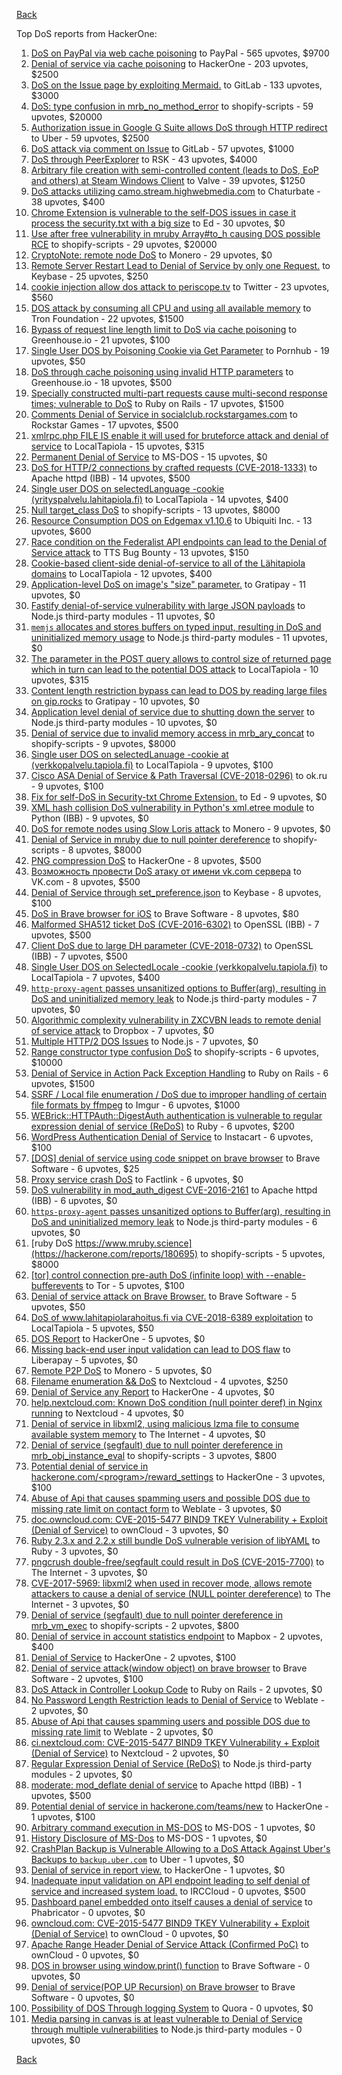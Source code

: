 [Back](../README.md)

Top DoS reports from HackerOne:

1. [DoS on PayPal via web cache poisoning](https://hackerone.com/reports/622122) to PayPal - 565 upvotes, $9700
2. [Denial of service via cache poisoning](https://hackerone.com/reports/409370) to HackerOne - 203 upvotes, $2500
3. [DoS on the Issue page by exploiting Mermaid.](https://hackerone.com/reports/470067) to GitLab - 133 upvotes, $3000
4. [DoS: type confusion in mrb_no_method_error](https://hackerone.com/reports/181871) to shopify-scripts - 59 upvotes, $20000
5. [Authorization issue in Google G Suite allows DoS through HTTP redirect](https://hackerone.com/reports/191196) to Uber - 59 upvotes, $2500
6. [DoS attack via comment on Issue](https://hackerone.com/reports/557154) to GitLab - 57 upvotes, $1000
7. [DoS through PeerExplorer](https://hackerone.com/reports/363636) to RSK - 43 upvotes, $4000
8. [Arbitrary file creation with semi-controlled content (leads to DoS, EoP and others) at Steam Windows Client](https://hackerone.com/reports/682774) to Valve - 39 upvotes, $1250
9. [DoS attacks utilizing camo.stream.highwebmedia.com](https://hackerone.com/reports/507525) to Chaturbate - 38 upvotes, $400
10. [Chrome Extension is vulnerable to the self-DOS issues in case it process the security.txt with a big size](https://hackerone.com/reports/290955) to Ed - 30 upvotes, $0
11. [Use after free vulnerability in mruby Array#to_h causing DOS possible RCE](https://hackerone.com/reports/181321) to shopify-scripts - 29 upvotes, $20000
12. [CryptoNote: remote node DoS](https://hackerone.com/reports/506595) to Monero - 29 upvotes, $0
13. [Remote Server Restart Lead to Denial of Service by only one Request.](https://hackerone.com/reports/114698) to Keybase - 25 upvotes, $250
14. [cookie injection allow dos attack to periscope.tv](https://hackerone.com/reports/583819) to Twitter - 23 upvotes, $560
15. [DOS attack by consuming all CPU and using all available memory](https://hackerone.com/reports/479144) to Tron Foundation - 22 upvotes, $1500
16. [Bypass of request line length limit to DoS via cache poisoning](https://hackerone.com/reports/350847) to Greenhouse.io - 21 upvotes, $100
17. [Single User DOS by Poisoning Cookie via Get Parameter](https://hackerone.com/reports/416966) to Pornhub - 19 upvotes, $50
18. [DoS through cache poisoning using invalid HTTP parameters](https://hackerone.com/reports/326639) to Greenhouse.io - 18 upvotes, $500
19. [Specially constructed multi-part requests cause multi-second response times; vulnerable to DoS](https://hackerone.com/reports/431561) to Ruby on Rails - 17 upvotes, $1500
20. [Comments Denial of Service in socialclub.rockstargames.com](https://hackerone.com/reports/214370) to Rockstar Games - 17 upvotes, $500
21. [xmlrpc.php FILE IS enable it will used for bruteforce attack and denial of service](https://hackerone.com/reports/325040) to LocalTapiola - 15 upvotes, $315
22. [Permanent Denial of Service](https://hackerone.com/reports/5534) to MS-DOS - 15 upvotes, $0
23. [DoS for HTTP/2 connections by crafted requests (CVE-2018-1333)](https://hackerone.com/reports/384839) to Apache httpd (IBB) - 14 upvotes, $500
24. [Single user DOS on selectedLanguage -cookie (yrityspalvelu.lahitapiola.fi)](https://hackerone.com/reports/201723) to LocalTapiola - 14 upvotes, $400
25. [Null target_class DoS](https://hackerone.com/reports/183405) to shopify-scripts - 13 upvotes, $8000
26. [Resource Consumption DOS on Edgemax v1.10.6](https://hackerone.com/reports/406614) to Ubiquiti Inc. - 13 upvotes, $600
27. [Race condition on the Federalist API endpoints can lead to the Denial of Service attack](https://hackerone.com/reports/249319) to TTS Bug Bounty - 13 upvotes, $150
28. [Cookie-based client-side denial-of-service to all of the Lähitapiola domains](https://hackerone.com/reports/129001) to LocalTapiola - 12 upvotes, $400
29. [Application-level DoS on image's "size" parameter.](https://hackerone.com/reports/247700) to Gratipay - 11 upvotes, $0
30. [Fastify denial-of-service vulnerability with large JSON payloads](https://hackerone.com/reports/303632) to Node.js third-party modules - 11 upvotes, $0
31. [`memjs` allocates and stores buffers on typed input, resulting in DoS and uninitialized memory usage](https://hackerone.com/reports/319809) to Node.js third-party modules - 11 upvotes, $0
32. [The parameter in the POST query allows to control size of returned page which in turn can lead to the potential DOS attack](https://hackerone.com/reports/300391) to LocalTapiola - 10 upvotes, $315
33. [Content length restriction bypass can lead to DOS by reading large files on gip.rocks](https://hackerone.com/reports/203388) to Gratipay - 10 upvotes, $0
34. [Application level denial of service due to shutting down the server](https://hackerone.com/reports/627376) to Node.js third-party modules - 10 upvotes, $0
35. [Denial of service due to invalid memory access in mrb_ary_concat](https://hackerone.com/reports/184712) to shopify-scripts - 9 upvotes, $8000
36. [Single user DOS on selectedLanuage -cookie at (verkkopalvelu.tapiola.fi)](https://hackerone.com/reports/212523) to LocalTapiola - 9 upvotes, $100
37. [Cisco ASA Denial of Service &amp; Path Traversal (CVE-2018-0296)](https://hackerone.com/reports/378698) to ok.ru - 9 upvotes, $100
38. [Fix for self-DoS in Security-txt Chrome Extension.](https://hackerone.com/reports/299460) to Ed - 9 upvotes, $0
39. [XML hash collision DoS vulnerability in Python's xml.etree module](https://hackerone.com/reports/412673) to Python (IBB) - 9 upvotes, $0
40. [DoS for remote nodes using Slow Loris attack](https://hackerone.com/reports/416494) to Monero - 9 upvotes, $0
41. [Denial of Service in mruby due to null pointer dereference](https://hackerone.com/reports/181232) to shopify-scripts - 8 upvotes, $8000
42. [PNG compression DoS](https://hackerone.com/reports/454) to HackerOne - 8 upvotes, $500
43. [Возможность провести DoS атаку от имени vk.com сервера](https://hackerone.com/reports/183352) to VK.com - 8 upvotes, $500
44. [Denial of Service through set_preference.json](https://hackerone.com/reports/166682) to Keybase - 8 upvotes, $100
45. [DoS in Brave browser for iOS](https://hackerone.com/reports/357665) to Brave Software - 8 upvotes, $80
46. [Malformed SHA512 ticket DoS (CVE-2016-6302)](https://hackerone.com/reports/221787) to OpenSSL (IBB) - 7 upvotes, $500
47. [Client DoS due to large DH parameter (CVE-2018-0732)](https://hackerone.com/reports/364964) to OpenSSL (IBB) - 7 upvotes, $500
48. [Single User DOS on SelectedLocale -cookie (verkkopalvelu.tapiola.fi)](https://hackerone.com/reports/212508) to LocalTapiola - 7 upvotes, $400
49. [`http-proxy-agent` passes unsanitized options to Buffer(arg), resulting in DoS and uninitialized memory leak](https://hackerone.com/reports/321631) to Node.js third-party modules - 7 upvotes, $0
50. [Algorithmic complexity vulnerability in ZXCVBN leads to remote denial of service attack](https://hackerone.com/reports/542897) to Dropbox - 7 upvotes, $0
51. [Multiple HTTP/2 DOS Issues](https://hackerone.com/reports/589739) to Node.js - 7 upvotes, $0
52. [Range constructor type confusion DoS](https://hackerone.com/reports/181910) to shopify-scripts - 6 upvotes, $10000
53. [Denial of Service in Action Pack Exception Handling](https://hackerone.com/reports/42797) to Ruby on Rails - 6 upvotes, $1500
54. [SSRF / Local file enumeration / DoS due to improper handling of certain file formats by ffmpeg](https://hackerone.com/reports/115978) to Imgur - 6 upvotes, $1000
55. [WEBrick::HTTPAuth::DigestAuth authentication is vulnerable to regular expression denial of service (ReDoS)](https://hackerone.com/reports/661722) to Ruby - 6 upvotes, $200
56. [WordPress Authentication Denial of Service](https://hackerone.com/reports/163307) to Instacart - 6 upvotes, $100
57. [[DOS] denial of service using code snippet on brave browser](https://hackerone.com/reports/181558) to Brave Software - 6 upvotes, $25
58. [Proxy service crash DoS](https://hackerone.com/reports/13652) to Factlink - 6 upvotes, $0
59. [DoS vulnerability in mod_auth_digest CVE-2016-2161](https://hackerone.com/reports/194065) to Apache httpd (IBB) - 6 upvotes, $0
60. [`https-proxy-agent` passes unsanitized options to Buffer(arg), resulting in DoS and uninitialized memory leak](https://hackerone.com/reports/319532) to Node.js third-party modules - 6 upvotes, $0
61. [ruby DoS https://www.mruby.science](https://hackerone.com/reports/180695) to shopify-scripts - 5 upvotes, $8000
62. [[tor] control connection pre-auth DoS (infinite loop) with --enable-bufferevents](https://hackerone.com/reports/113424) to Tor - 5 upvotes, $100
63. [Denial of service attack on Brave Browser.](https://hackerone.com/reports/176066) to Brave Software - 5 upvotes, $50
64. [DoS of www.lahitapiolarahoitus.fi via CVE-2018-6389 exploitation](https://hackerone.com/reports/335177) to LocalTapiola - 5 upvotes, $50
65. [DOS Report](https://hackerone.com/reports/127827) to HackerOne - 5 upvotes, $0
66. [Missing back-end user input validation can lead to DOS flaw](https://hackerone.com/reports/361337) to Liberapay - 5 upvotes, $0
67. [Remote P2P DoS](https://hackerone.com/reports/592200) to Monero - 5 upvotes, $0
68. [Filename enumeration &amp;&amp; DoS](https://hackerone.com/reports/174524) to Nextcloud - 4 upvotes, $250
69. [Denial of Service any Report](https://hackerone.com/reports/118663) to HackerOne - 4 upvotes, $0
70. [help.nextcloud.com: Known DoS condition (null pointer deref) in Nginx running](https://hackerone.com/reports/145409) to Nextcloud - 4 upvotes, $0
71. [Denial of service in libxml2, using malicious lzma file to consume available system memory](https://hackerone.com/reports/270059) to The Internet - 4 upvotes, $0
72. [Denial of service (segfault) due to null pointer dereference in mrb_obj_instance_eval](https://hackerone.com/reports/202582) to shopify-scripts - 3 upvotes, $800
73. [Potential denial of service in hackerone.com/&lt;program&gt;/reward_settings](https://hackerone.com/reports/63865) to HackerOne - 3 upvotes, $100
74. [Abuse of Api that causes spamming users and possible DOS due to missing rate limit on contact form](https://hackerone.com/reports/223542) to Weblate - 3 upvotes, $0
75. [doc.owncloud.com: CVE-2015-5477 BIND9 TKEY Vulnerability + Exploit (Denial of Service)](https://hackerone.com/reports/217381) to ownCloud - 3 upvotes, $0
76. [Ruby 2.3.x and 2.2.x still bundle DoS vulnerable verision of libYAML](https://hackerone.com/reports/235842) to Ruby - 3 upvotes, $0
77. [pngcrush double-free/segfault could result in DoS (CVE-2015-7700)](https://hackerone.com/reports/93546) to The Internet - 3 upvotes, $0
78. [CVE-2017-5969: libxml2 when used in recover mode, allows remote attackers to cause a denial of service (NULL pointer dereference)](https://hackerone.com/reports/262665) to The Internet - 3 upvotes, $0
79. [Denial of service (segfault) due to null pointer dereference in mrb_vm_exec](https://hackerone.com/reports/202584) to shopify-scripts - 2 upvotes, $800
80. [Denial of service in account statistics endpoint](https://hackerone.com/reports/136221) to Mapbox - 2 upvotes, $400
81. [Denial of Service](https://hackerone.com/reports/17785) to HackerOne - 2 upvotes, $100
82. [Denial of service attack(window object) on brave browser](https://hackerone.com/reports/176197) to Brave Software - 2 upvotes, $100
83. [DoS Attack in Controller Lookup Code](https://hackerone.com/reports/83962) to Ruby on Rails - 2 upvotes, $0
84. [No Password Length Restriction leads to Denial of Service](https://hackerone.com/reports/223854) to Weblate - 2 upvotes, $0
85. [Abuse of Api that causes spamming users and possible DOS due to missing rate limit](https://hackerone.com/reports/223557) to Weblate - 2 upvotes, $0
86. [ci.nextcloud.com: CVE-2015-5477 BIND9 TKEY Vulnerability + Exploit (Denial of Service)](https://hackerone.com/reports/237860) to Nextcloud - 2 upvotes, $0
87. [Regular Expression Denial of Service (ReDoS)](https://hackerone.com/reports/317548) to Node.js third-party modules - 2 upvotes, $0
88. [moderate: mod_deflate denial of service](https://hackerone.com/reports/20861) to Apache httpd (IBB) - 1 upvotes, $500
89. [Potential denial of service in hackerone.com/teams/new](https://hackerone.com/reports/13748) to HackerOne - 1 upvotes, $100
90. [Arbitrary command execution in MS-DOS](https://hackerone.com/reports/5499) to MS-DOS - 1 upvotes, $0
91. [History Disclosure of MS-Dos](https://hackerone.com/reports/5549) to MS-DOS - 1 upvotes, $0
92. [CrashPlan Backup is Vulnerable Allowing to a DoS Attack Against Uber's Backups to ```backup.uber.com```](https://hackerone.com/reports/131560) to Uber - 1 upvotes, $0
93. [Denial of service in report view.](https://hackerone.com/reports/140720) to HackerOne - 1 upvotes, $0
94. [Inadequate input validation on API endpoint leading to self denial of service and increased system load.](https://hackerone.com/reports/90912) to IRCCloud - 0 upvotes, $500
95. [Dashboard panel embedded onto itself causes a denial of service](https://hackerone.com/reports/85011) to Phabricator - 0 upvotes, $0
96. [owncloud.com: CVE-2015-5477 BIND9 TKEY Vulnerability + Exploit (Denial of Service)](https://hackerone.com/reports/89097) to ownCloud - 0 upvotes, $0
97. [Apache Range Header Denial of Service Attack (Confirmed PoC)](https://hackerone.com/reports/88904) to ownCloud - 0 upvotes, $0
98. [DOS in browser using window.print() function](https://hackerone.com/reports/176364) to Brave Software - 0 upvotes, $0
99. [Denial of service(POP UP Recursion) on Brave browser](https://hackerone.com/reports/179248) to Brave Software - 0 upvotes, $0
100. [Possibility of DOS Through logging System](https://hackerone.com/reports/242489) to Quora - 0 upvotes, $0
101. [Media parsing in canvas is at least vulnerable to Denial of Service through multiple vulnerabilities](https://hackerone.com/reports/315037) to Node.js third-party modules - 0 upvotes, $0


[Back](../README.md)